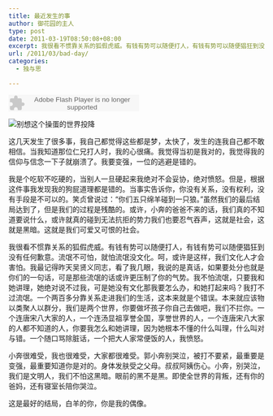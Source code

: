 ```yaml
---
title: 最近发生的事
author: 御花园的主人
type: post
date: 2011-03-19T08:50:08+08:00
excerpt: 我很看不惯靠关系的狐假虎威。有钱有势可以随便打人，有钱有势可以随便猖狂到没有任何歉意。流氓不可怕，就怕流氓没文化。呵，或许是这样，我们文化人才会害怕。我最记得昨天吴贤义同志，看了我几眼，我说的是真话，如果要处分也就是你们的一句话，可是那些流氓的话或许更压制了你的气势。我不怕流氓，只要我和她讲理，她绝对说不过我，可是她没有文化那我要怎么办，和她打起来吗？我打不过流氓。一个两百多分靠关系走进我们的生活，这本来就是个错误。本来就应该物以类聚人以群分，我们是两个世界，你要做坏孩子你自己去做吧，我们不拦你。一个连唐宋八大家的人，一个连汤显祖享誉全国，享誉世界的人，一个连唐宋八大家的人都不知道的人，你要我怎么和她讲理，因为她根本不懂的什么叫理，什么叫对与错。一个随口骂除脏话，一个把大人家常便饭的人，我愤怒。
url: /2011/03/bad-day/
categories:
  - 独与思

---
```

<embed src="http://www.xiami.com/widget/0_2103335/singlePlayer.swf" type="application/x-shockwave-flash" width="257" height="33" wmode="transparent">
</embed>

![别想这个操蛋的世界投降][1] </blockquote> 

这几天发生了很多事，我自己都觉得这些都是梦，太快了，发生的连我自己都不敢相信。当我知道那位仁兄打人时，我的心很痛。我觉得当初是我对的，我觉得我的信仰与信念一下子就崩溃了。我要变强，一位的逃避是错的。  


我是个吃软不吃硬的，当别人一旦硬起来我绝对不会妥协，绝对愤怒。但是，根据这件事我发现我的狗屁道理都是错的。当事实告诉你，你没有关系，没有权利，没有手段是不可以的。笑贞曾说过：“你们五只绵羊碰到一只狼。”虽然我们的最后结局达到了，但是我们的过程是残酷的。或许，小奔的爸爸不来的话，我们真的不知道要说什么，或许就真的碰到无法抗拒的势力我们也要忍气吞声，这就是社会，这就是黑暗。这就是我们可爱又可恨的社会。  


我很看不惯靠关系的狐假虎威。有钱有势可以随便打人，有钱有势可以随便猖狂到没有任何歉意。流氓不可怕，就怕流氓没文化。呵，或许是这样，我们文化人才会害怕。我最记得昨天吴贤义同志，看了我几眼，我说的是真话，如果要处分也就是你们的一句话，可是那些流氓的话或许更压制了你的气势。我不怕流氓，只要我和她讲理，她绝对说不过我，可是她没有文化那我要怎么办，和她打起来吗？我打不过流氓。一个两百多分靠关系走进我们的生活，这本来就是个错误。本来就应该物以类聚人以群分，我们是两个世界，你要做坏孩子你自己去做吧，我们不拦你。一个连唐宋八大家的人，一个连汤显祖享誉全国，享誉世界的人，一个连唐宋八大家的人都不知道的人，你要我怎么和她讲理，因为她根本不懂的什么叫理，什么叫对与错。一个随口骂除脏话，一个把大人家常便饭的人，我愤怒。  


小奔很难受，我也很难受，大家都很难受。郭小奔别哭泣，被打不要紧，最重要是变强，最重要知道你是对的。身体发肤受之父母。叔叔阿姨伤心。小奔，别哭泣，我们是文明人，我们不怕这黑暗。眼前的黑不是黑。即使全世界的背叛，还有你的爸妈，还有寝室长陪你哭泣。  


这是最好的结局，白羊的你，你是我的偶像。

 [1]: http://k.ai/files/33/46/36/192850.166634.jpg
